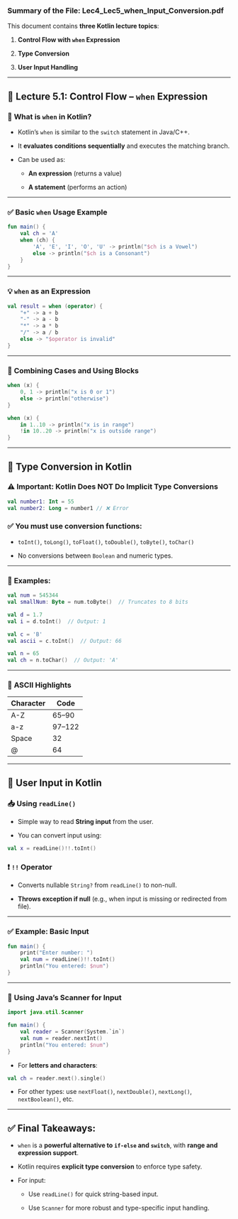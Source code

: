 ### **Summary of the File: Lec4_Lec5_when_Input_Conversion.pdf**

This document contains **three Kotlin lecture topics**:

1. **Control Flow with `when` Expression**
    
2. **Type Conversion**
    
3. **User Input Handling**
    

---

## 🧠 **Lecture 5.1: Control Flow – `when` Expression**

### 🔁 **What is `when` in Kotlin?**

- Kotlin’s `when` is similar to the `switch` statement in Java/C++.
    
- It **evaluates conditions sequentially** and executes the matching branch.
    
- Can be used as:
    
    - **An expression** (returns a value)
        
    - **A statement** (performs an action)
        

---

### ✅ **Basic `when` Usage Example**

```kotlin
fun main() {
    val ch = 'A'
    when (ch) {
        'A', 'E', 'I', 'O', 'U' -> println("$ch is a Vowel")
        else -> println("$ch is a Consonant")
    }
}
```

---

### 💡 **`when` as an Expression**

```kotlin
val result = when (operator) {
    "+" -> a + b
    "-" -> a - b
    "*" -> a * b
    "/" -> a / b
    else -> "$operator is invalid"
}
```

---

### 🔄 **Combining Cases and Using Blocks**

```kotlin
when (x) {
    0, 1 -> println("x is 0 or 1")
    else -> println("otherwise")
}
```

```kotlin
when (x) {
    in 1..10 -> println("x is in range")
    !in 10..20 -> println("x is outside range")
}
```

---

## 🧠 **Type Conversion in Kotlin**

### ⚠️ **Important: Kotlin Does NOT Do Implicit Type Conversions**

```kotlin
val number1: Int = 55
val number2: Long = number1 // ❌ Error
```

### ✅ **You must use conversion functions:**

- `toInt()`, `toLong()`, `toFloat()`, `toDouble()`, `toByte()`, `toChar()`
    
- No conversions between `Boolean` and numeric types.
    

---

### 🔄 **Examples:**

```kotlin
val num = 545344
val smallNum: Byte = num.toByte()  // Truncates to 8 bits

val d = 1.7
val i = d.toInt()  // Output: 1

val c = 'B'
val ascii = c.toInt()  // Output: 66

val n = 65
val ch = n.toChar()  // Output: 'A'
```

---

### 📌 **ASCII Highlights**

|Character|Code|
|---|---|
|A-Z|65–90|
|a-z|97–122|
|Space|32|
|@|64|

---

## 🧠 **User Input in Kotlin**

### 📥 **Using `readLine()`**

- Simple way to read **String input** from the user.
    
- You can convert input using:
    

```kotlin
val x = readLine()!!.toInt()
```

### ❗ `!!` Operator

- Converts nullable `String?` from `readLine()` to non-null.
    
- **Throws exception if null** (e.g., when input is missing or redirected from file).
    

---

### ✅ **Example: Basic Input**

```kotlin
fun main() {
    print("Enter number: ")
    val num = readLine()!!.toInt()
    println("You entered: $num")
}
```

---

### 🧾 **Using Java’s Scanner for Input**

```kotlin
import java.util.Scanner

fun main() {
    val reader = Scanner(System.`in`)
    val num = reader.nextInt()
    println("You entered: $num")
}
```

- For **letters and characters**:
    

```kotlin
val ch = reader.next().single()
```

- For other types: use `nextFloat()`, `nextDouble()`, `nextLong()`, `nextBoolean()`, etc.
    

---

## ✅ Final Takeaways:

- `when` is a **powerful alternative to `if-else` and `switch`**, with **range and expression support**.
    
- Kotlin requires **explicit type conversion** to enforce type safety.
    
- For input:
    
    - Use `readLine()` for quick string-based input.
        
    - Use `Scanner` for more robust and type-specific input handling.